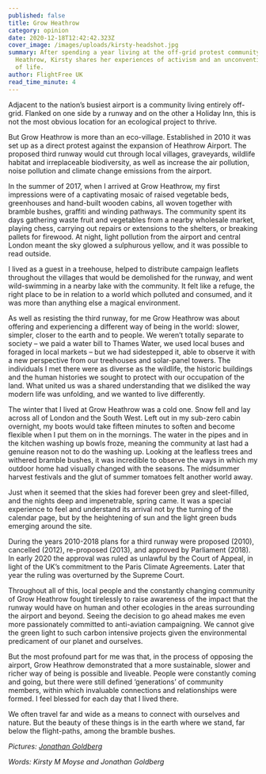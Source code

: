 ```yaml
---
published: false
title: Grow Heathrow
category: opinion
date: 2020-12-18T12:42:42.323Z
cover_image: /images/uploads/kirsty-headshot.jpg
summary: After spending a year living at the off-grid protest community of Grow
  Heathrow, Kirsty shares her experiences of activism and an unconventional way
  of life.
author: FlightFree UK
read_time_minute: 4
---
```

Adjacent to the nation’s busiest airport is a community living entirely off-grid. Flanked on one side by a runway and on the other a Holiday Inn, this is not the most obvious location for an ecological project to thrive. 

But Grow Heathrow is more than an eco-village. Established in 2010 it was set up as a direct protest against the expansion of Heathrow Airport. The proposed third runway would cut through local villages, graveyards, wildlife habitat and irreplaceable biodiversity, as well as increase the air pollution, noise pollution and climate change emissions from the airport.

In the summer of 2017, when I arrived at Grow Heathrow, my first impressions were of a captivating mosaic of raised vegetable beds, greenhouses and hand-built wooden cabins, all woven together with bramble bushes, graffiti and winding pathways. The community spent its days gathering waste fruit and vegetables from a nearby wholesale market, playing chess, carrying out repairs or extensions to the shelters, or breaking pallets for firewood. At night, light pollution from the airport and central London meant the sky glowed a sulphurous yellow, and it was possible to read outside. 

I lived as a guest in a treehouse, helped to distribute campaign leaflets throughout the villages that would be demolished for the runway, and went wild-swimming in a nearby lake with the community. It felt like a refuge, the right place to be in relation to a world which polluted and consumed, and it was more than anything else a magical environment. 

As well as resisting the third runway, for me Grow Heathrow was about offering and experiencing a different way of being in the world: slower, simpler, closer to the earth and to people. We weren’t totally separate to society – we paid a water bill to Thames Water, we used local buses and foraged in local markets – but we had sidestepped it, able to observe it with a new perspective from our treehouses and solar-panel towers. The individuals I met there were as diverse as the wildlife, the historic buildings and the human histories we sought to protect with our occupation of the land. What united us was a shared understanding that we disliked the way modern life was unfolding, and we wanted to live differently. 

The winter that I lived at Grow Heathrow was a cold one. Snow fell and lay across all of London and the South West. Left out in my sub-zero cabin overnight, my boots would take fifteen minutes to soften and become flexible when I put them on in the mornings. The water in the pipes and in the kitchen washing up bowls froze, meaning the community at last had a genuine reason not to do the washing up. Looking at the leafless trees and withered bramble bushes, it was incredible to observe the ways in which my outdoor home had visually changed with the seasons. The midsummer harvest festivals and the glut of summer tomatoes felt another world away. 

Just when it seemed that the skies had forever been grey and sleet-filled, and the nights deep and impenetrable, spring came. It was a special experience to feel and understand its arrival not by the turning of the calendar page, but by the heightening of sun and the light green buds emerging around the site. 

During the years 2010-2018 plans for a third runway were proposed (2010), cancelled (2012), re-proposed (2013), and approved by Parliament (2018). In early 2020 the approval was ruled as unlawful by the Court of Appeal, in light of the UK’s commitment to the Paris Climate Agreements. Later that year the ruling was overturned by the Supreme Court.

Throughout all of this, local people and the constantly changing community of Grow Heathrow fought tirelessly to raise awareness of the impact that the runway would have on human and other ecologies in the areas surrounding the airport and beyond. Seeing the decision to go ahead makes me even more passionately committed to anti-aviation campaigning. We cannot give the green light to such carbon intensive projects given the environmental predicament of our planet and ourselves.

But the most profound part for me was that, in the process of opposing the airport, Grow Heathrow demonstrated that a more sustainable, slower and richer way of being is possible and liveable. People were constantly coming and going, but there were still defined ‘generations’ of community members, within which invaluable connections and relationships were formed. I feel blessed for each day that I lived there.

We often travel far and wide as a means to connect with ourselves and nature. But the beauty of these things is in the earth where we stand, far below the flight-paths, among the bramble bushes. 



*Pictures: [Jonathan Goldberg](https://jongoldbergblog.tumblr.com)*

*Words: Kirsty M Moyse and Jonathan Goldberg*